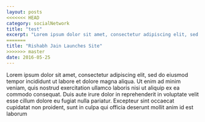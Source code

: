 ```yaml
---
layout: posts
<<<<<<< HEAD
category: socialNetwork
title: "test"
excerpt: "Lorem ipsum dolor sit amet, consectetur adipiscing elit, sed do eiusmo"
=======
title: "Rishabh Jain Launches Site"
>>>>>>> master
date: 2016-05-25
---
```


Lorem ipsum dolor sit amet, consectetur adipiscing elit, sed do eiusmod tempor incididunt ut labore et dolore magna aliqua. Ut enim ad minim veniam, quis nostrud exercitation ullamco laboris nisi ut aliquip ex ea commodo consequat. Duis aute irure dolor in reprehenderit in voluptate velit esse cillum dolore eu fugiat nulla pariatur. Excepteur sint occaecat cupidatat non proident, sunt in culpa qui officia deserunt mollit anim id est laborum
